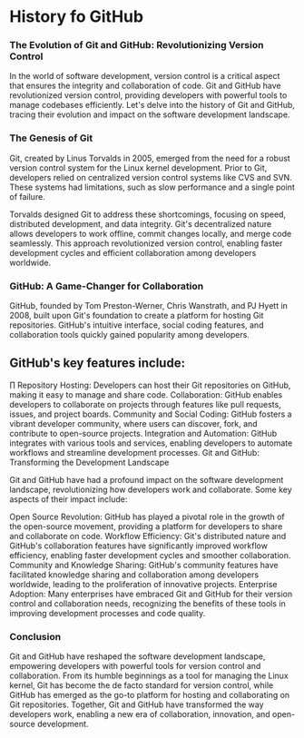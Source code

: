 # History fo GitHub #

### The Evolution of Git and GitHub: Revolutionizing Version Control ###

In the world of software development, version control is a critical aspect that ensures the integrity and collaboration of code. Git and GitHub have revolutionized version control, providing developers with powerful tools to manage codebases efficiently. Let's delve into the history of Git and GitHub, tracing their evolution and impact on the software development landscape.

### The Genesis of Git ###

Git, created by Linus Torvalds in 2005, emerged from the need for a robust version control system for the Linux kernel development. Prior to Git, developers relied on centralized version control systems like CVS and SVN. These systems had limitations, such as slow performance and a single point of failure.

Torvalds designed Git to address these shortcomings, focusing on speed, distributed development, and data integrity. Git's decentralized nature allows developers to work offline, commit changes locally, and merge code seamlessly. This approach revolutionized version control, enabling faster development cycles and efficient collaboration among developers worldwide.

### GitHub: A Game-Changer for Collaboration ###

GitHub, founded by Tom Preston-Werner, Chris Wanstrath, and PJ Hyett in 2008, built upon Git's foundation to create a platform for hosting Git repositories. GitHub's intuitive interface, social coding features, and collaboration tools quickly gained popularity among developers.

## GitHub's key features include: ##
∏
Repository Hosting: Developers can host their Git repositories on GitHub, making it easy to manage and share code.
Collaboration: GitHub enables developers to collaborate on projects through features like pull requests, issues, and project boards.
Community and Social Coding: GitHub fosters a vibrant developer community, where users can discover, fork, and contribute to open-source projects.
Integration and Automation: GitHub integrates with various tools and services, enabling developers to automate workflows and streamline development processes.
Git and GitHub: Transforming the Development Landscape

Git and GitHub have had a profound impact on the software development landscape, revolutionizing how developers work and collaborate. Some key aspects of their impact include:

Open Source Revolution: GitHub has played a pivotal role in the growth of the open-source movement, providing a platform for developers to share and collaborate on code.
Workflow Efficiency: Git's distributed nature and GitHub's collaboration features have significantly improved workflow efficiency, enabling faster development cycles and smoother collaboration.
Community and Knowledge Sharing: GitHub's community features have facilitated knowledge sharing and collaboration among developers worldwide, leading to the proliferation of innovative projects.
Enterprise Adoption: Many enterprises have embraced Git and GitHub for their version control and collaboration needs, recognizing the benefits of these tools in improving development processes and code quality.
### Conclusion ##

Git and GitHub have reshaped the software development landscape, empowering developers with powerful tools for version control and collaboration. From its humble beginnings as a tool for managing the Linux kernel, Git has become the de facto standard for version control, while GitHub has emerged as the go-to platform for hosting and collaborating on Git repositories. Together, Git and GitHub have transformed the way developers work, enabling a new era of collaboration, innovation, and open-source development.